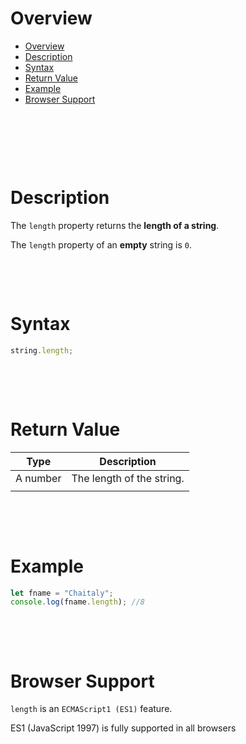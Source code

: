 # Overview

- [Overview](#overview)
- [Description](#description)
- [Syntax](#syntax)
- [Return Value](#return-value)
- [Example](#example)
- [Browser Support](#browser-support)

&nbsp;

&nbsp;

&nbsp;



# Description

The `length` property returns the **length of a string**.

The `length` property of an **empty** string is `0`.

&nbsp;

&nbsp;

# Syntax

```js
string.length;
```

&nbsp;

&nbsp;

# Return Value

| Type     | Description               |
| -------- | ------------------------- |
| A number | The length of the string. |
|          |                           |

&nbsp;

&nbsp;

# Example

```js
let fname = "Chaitaly";
console.log(fname.length); //8
```

&nbsp;

&nbsp;

# Browser Support

`length` is an `ECMAScript1 (ES1)` feature.

ES1 (JavaScript 1997) is fully supported in all browsers
